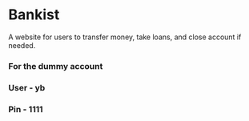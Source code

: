 # Bankist
A website for users to transfer money, take loans, and close account if needed.

### For the dummy account
### User - yb
### Pin - 1111
